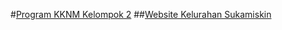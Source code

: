 #[Program KKNM Kelompok 2](https://tematikduaunla.id/)
##[Website Kelurahan Sukamiskin](https://kelurahansukamiskin.com/)
 
